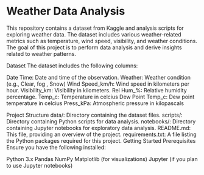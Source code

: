 # Weather Data Analysis
This repository contains a dataset from Kaggle and analysis scripts for exploring weather data. The dataset includes various weather-related metrics such as temperature, wind speed, visibility, and weather conditions. The goal of this project is to perform data analysis and derive insights related to weather patterns.

Dataset
The dataset includes the following columns:

Date Time: Date and time of the observation.
Weather: Weather condition (e.g., Clear, fog , Snow)
Wind Speed_km/h: Wind speed in kilometers per hour.
Visibility_km: Visibility in kilometers.
Rel Hum_%: Relative humidity percentage.
Temp_c: Temperature in celcius
Dew Point Temp_c: Dew point temperature in celcius
Press_kPa: Atmospheric pressure in kilopascals

Project Structure
data/: Directory containing the dataset files.
scripts/: Directory containing Python scripts for data analysis.
notebooks/: Directory containing Jupyter notebooks for exploratory data analysis.
README.md: This file, providing an overview of the project.
requirements.txt: A file listing the Python packages required for this project.
Getting Started
Prerequisites
Ensure you have the following installed:

Python 3.x
Pandas
NumPy
Matplotlib (for visualizations)
Jupyter (if you plan to use Jupyter notebooks)
